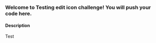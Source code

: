 
### Welcome to Testing edit icon challenge! You will push your code here.

#### Description
Test
    